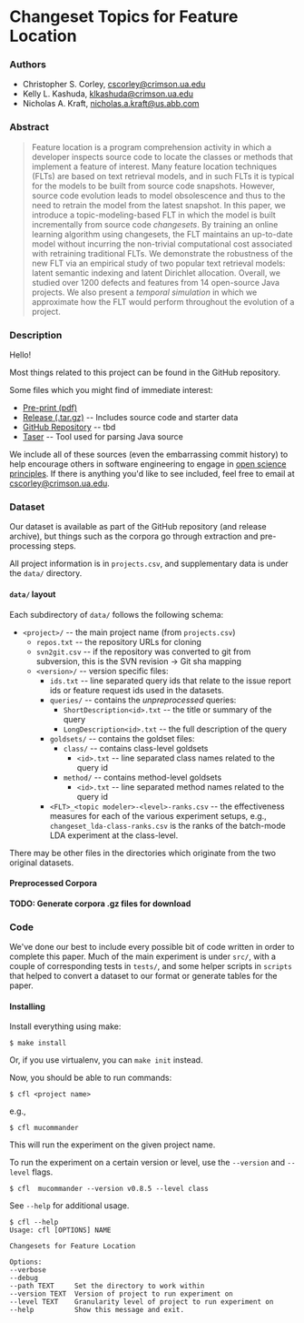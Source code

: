 Changeset Topics for Feature Location
=====================================

### Authors

- Christopher S. Corley, <cscorley@crimson.ua.edu>
- Kelly L. Kashuda, <klkashuda@crimson.ua.edu>
- Nicholas A. Kraft, <nicholas.a.kraft@us.abb.com>

### Abstract

> Feature location is a program comprehension activity in which a developer
> inspects source code to locate the classes or methods that implement a
> feature of interest. Many feature location techniques (FLTs) are based on
> text retrieval models, and in such FLTs it is typical for the models to be
> built from source code snapshots. However, source code evolution leads to
> model obsolescence and thus to the need to retrain the model from the latest
> snapshot. In this paper, we introduce a topic-modeling-based FLT in which the
> model is built incrementally from source code *changesets*. By training an
> online learning algorithm using changesets, the FLT maintains an up-to-date
> model without incurring the non-trivial computational cost associated with
> retraining traditional FLTs. We demonstrate the robustness of the new FLT via
> an empirical study of two popular text retrieval models: latent semantic
> indexing and latent Dirichlet allocation. Overall, we studied over 1200
> defects and features from 14 open-source Java projects. We also present a
> *temporal simulation* in which we approximate how the FLT would perform
> throughout the evolution of a project.


### Description

Hello!

Most things related to this project can be found in the GitHub repository.

Some files which you might find of immediate interest:

- [Pre-print (pdf)](./paper.pdf)
- [Release (.tar.gz)](./release.tar.gz) -- Includes source code and starter data
- [GitHub Repository]() -- tbd
- [Taser](https://github.com/nkraft/taser) -- Tool used for parsing Java source

We include all of these sources (even the embarrassing commit history) to help
encourage others in software engineering to engage in
[open science principles](http://en.wikipedia.org/wiki/Open_Science).
If there is anything you'd like to see included, feel free to email at
<cscorley@crimson.ua.edu>.

### Dataset

Our dataset is available as part of the GitHub repository (and release archive),
but things such as the corpora go through extraction and pre-processing steps.

All project information is in `projects.csv`, and supplementary data is under
the `data/` directory.

#### `data/` layout

Each subdirectory of `data/` follows the following schema:

- `<project>/` -- the main project name (from `projects.csv`)
    - `repos.txt` -- the repository URLs for cloning
    - `svn2git.csv` -- if the repository was converted to git from
    subversion, this is the SVN revision -> Git sha mapping
    - `<version>/` -- version specific files:
        - `ids.txt` -- line separated query ids that relate to the issue
          report ids or feature request ids used in the datasets.
        - `queries/` -- contains the *unpreprocessed* queries:
            - `ShortDescription<id>.txt` -- the title or summary of the query
            - `LongDescription<id>.txt` -- the full description of the query
        - `goldsets/` -- contains the goldset files:
            - `class/` -- contains class-level goldsets
                - `<id>.txt` -- line separated class names related to the query id
            - `method/` -- contains method-level goldsets
                - `<id>.txt` -- line separated method names related to the query id
        - `<FLT>_<topic modeler>-<level>-ranks.csv` -- the effectiveness
          measures for each of the various experiment setups, e.g.,
          `changeset_lda-class-ranks.csv` is the ranks of the batch-mode LDA
          experiment at the class-level.

There may be other files in the directories which originate from the two
original datasets.

#### Preprocessed Corpora

**TODO: Generate corpora .gz files for download**

### Code

We've done our best to include every possible bit of code written in order to
complete this paper. Much of the main experiment is under `src/`, with a couple
of corresponding tests in `tests/`, and some helper scripts in `scripts` that
helped to convert a dataset to our format or generate tables for the paper.

#### Installing

Install everything using make:

    $ make install

Or, if you use virtualenv, you can `make init` instead.

Now, you should be able to run commands:

    $ cfl <project name>

e.g.,

    $ cfl mucommander

This will run the experiment on the given project name.

To run the experiment on a certain version or level, use the `--version` and `--level` flags.

    $ cfl  mucommander --version v0.8.5 --level class

See `--help` for additional usage.

    $ cfl --help
    Usage: cfl [OPTIONS] NAME

    Changesets for Feature Location

    Options:
    --verbose
    --debug
    --path TEXT     Set the directory to work within
    --version TEXT  Version of project to run experiment on
    --level TEXT    Granularity level of project to run experiment on
    --help          Show this message and exit.
